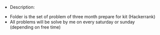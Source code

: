 * Description:
- Folder is the set of problem of three month prepare for kit (Hackerrank)
- All problems will be solve by me on every saturday or sunday (depending on free time)
